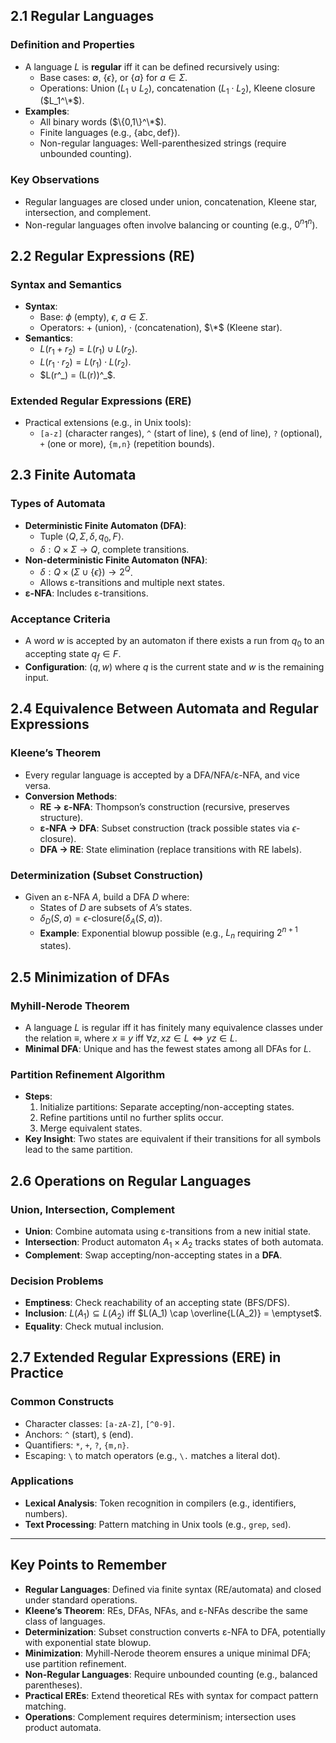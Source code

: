 ## 2.1 Regular Languages

### Definition and Properties

- A language $L$ is **regular** iff it can be defined recursively using:
  - Base cases: $\emptyset$, $\{\epsilon\}$, or $\{a\}$ for $a \in \Sigma$.
  - Operations: Union ($L_1 \cup L_2$), concatenation ($L_1 \cdot L_2$), Kleene closure ($L_1^\*$).
- **Examples**:
  - All binary words ($\{0,1\}^\*$).
  - Finite languages (e.g., $\{\text{abc}, \text{def}\}$).
  - Non-regular languages: Well-parenthesized strings (require unbounded counting).

### Key Observations

- Regular languages are closed under union, concatenation, Kleene star, intersection, and complement.
- Non-regular languages often involve balancing or counting (e.g., $0^n1^n$).

## 2.2 Regular Expressions (RE)

### Syntax and Semantics

- **Syntax**:
  - Base: $\phi$ (empty), $\epsilon$, $a \in \Sigma$.
  - Operators: $+$ (union), $\cdot$ (concatenation), $\*$ (Kleene star).
- **Semantics**:
  - $L(r_1 + r_2) = L(r_1) \cup L(r_2)$.
  - $L(r_1 \cdot r_2) = L(r_1) \cdot L(r_2)$.
  - $L(r^_) = (L(r))^_$.

### Extended Regular Expressions (ERE)

- Practical extensions (e.g., in Unix tools):
  - `[a-z]` (character ranges), `^` (start of line), `$` (end of line), `?` (optional), `+` (one or more), `{m,n}` (repetition bounds).

## 2.3 Finite Automata

### Types of Automata

- **Deterministic Finite Automaton (DFA)**:
  - Tuple $\langle Q, \Sigma, \delta, q_0, F \rangle$.
  - $\delta: Q \times \Sigma \to Q$, complete transitions.
- **Non-deterministic Finite Automaton (NFA)**:
  - $\delta: Q \times (\Sigma \cup \{\epsilon\}) \to 2^Q$.
  - Allows ε-transitions and multiple next states.
- **ε-NFA**: Includes ε-transitions.

### Acceptance Criteria

- A word $w$ is accepted by an automaton if there exists a run from $q_0$ to an accepting state $q_f \in F$.
- **Configuration**: $(q, w)$ where $q$ is the current state and $w$ is the remaining input.

## 2.4 Equivalence Between Automata and Regular Expressions

### Kleene’s Theorem

- Every regular language is accepted by a DFA/NFA/ε-NFA, and vice versa.
- **Conversion Methods**:
  - **RE → ε-NFA**: Thompson’s construction (recursive, preserves structure).
  - **ε-NFA → DFA**: Subset construction (track possible states via $\epsilon$-closure).
  - **DFA → RE**: State elimination (replace transitions with RE labels).

### Determinization (Subset Construction)

- Given an ε-NFA $A$, build a DFA $D$ where:
  - States of $D$ are subsets of $A$’s states.
  - $\delta_D(S, a) = \epsilon\text{-closure}(\delta_A(S, a))$.
  - **Example**: Exponential blowup possible (e.g., $L_n$ requiring $2^{n+1}$ states).

## 2.5 Minimization of DFAs

### Myhill-Nerode Theorem

- A language $L$ is regular iff it has finitely many equivalence classes under the relation $\equiv$, where $x \equiv y$ iff $\forall z, xz \in L \Leftrightarrow yz \in L$.
- **Minimal DFA**: Unique and has the fewest states among all DFAs for $L$.

### Partition Refinement Algorithm

- **Steps**:
  1. Initialize partitions: Separate accepting/non-accepting states.
  2. Refine partitions until no further splits occur.
  3. Merge equivalent states.
- **Key Insight**: Two states are equivalent if their transitions for all symbols lead to the same partition.

## 2.6 Operations on Regular Languages

### Union, Intersection, Complement

- **Union**: Combine automata using ε-transitions from a new initial state.
- **Intersection**: Product automaton $A_1 \times A_2$ tracks states of both automata.
- **Complement**: Swap accepting/non-accepting states in a **DFA**.

### Decision Problems

- **Emptiness**: Check reachability of an accepting state (BFS/DFS).
- **Inclusion**: $L(A_1) \subseteq L(A_2)$ iff $L(A_1) \cap \overline{L(A_2)} = \emptyset$.
- **Equality**: Check mutual inclusion.

## 2.7 Extended Regular Expressions (ERE) in Practice

### Common Constructs

- Character classes: `[a-zA-Z]`, `[^0-9]`.
- Anchors: `^` (start), `$` (end).
- Quantifiers: `*`, `+`, `?`, `{m,n}`.
- Escaping: `\` to match operators (e.g., `\.` matches a literal dot).

### Applications

- **Lexical Analysis**: Token recognition in compilers (e.g., identifiers, numbers).
- **Text Processing**: Pattern matching in Unix tools (e.g., `grep`, `sed`).

---

## Key Points to Remember

- **Regular Languages**: Defined via finite syntax (RE/automata) and closed under standard operations.
- **Kleene’s Theorem**: REs, DFAs, NFAs, and ε-NFAs describe the same class of languages.
- **Determinization**: Subset construction converts ε-NFA to DFA, potentially with exponential state blowup.
- **Minimization**: Myhill-Nerode theorem ensures a unique minimal DFA; use partition refinement.
- **Non-Regular Languages**: Require unbounded counting (e.g., balanced parentheses).
- **Practical EREs**: Extend theoretical REs with syntax for compact pattern matching.
- **Operations**: Complement requires determinism; intersection uses product automata.
